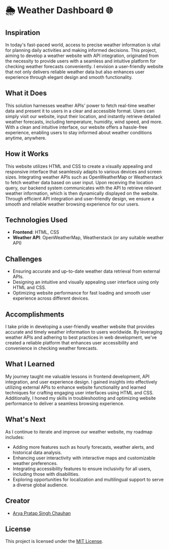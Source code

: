 # 🌦️ Weather Dashboard 🌐

## Inspiration

In today's fast-paced world, access to precise weather information is vital for planning daily activities and making informed decisions. This project, aiming to develop a weather website with API integration, originated from the necessity to provide users with a seamless and intuitive platform for checking weather forecasts conveniently. I envision a user-friendly website that not only delivers reliable weather data but also enhances user experience through elegant design and smooth functionality.

## What it Does

This solution harnesses weather APIs' power to fetch real-time weather data and present it to users in a clear and accessible format. Users can simply visit our website, input their location, and instantly retrieve detailed weather forecasts, including temperature, humidity, wind speed, and more. With a clean and intuitive interface, our website offers a hassle-free experience, enabling users to stay informed about weather conditions anytime, anywhere.

## How it Works

This website utilizes HTML and CSS to create a visually appealing and responsive interface that seamlessly adapts to various devices and screen sizes. Integrating weather APIs such as OpenWeatherMap or Weatherstack to fetch weather data based on user input. Upon receiving the location query, our backend system communicates with the API to retrieve relevant weather information, which is then dynamically displayed on the website. Through efficient API integration and user-friendly design, we ensure a smooth and reliable weather browsing experience for our users.

## Technologies Used

- **Frontend**: HTML, CSS
- **Weather API**: OpenWeatherMap, Weatherstack (or any suitable weather API)
  
## Challenges

- Ensuring accurate and up-to-date weather data retrieval from external APIs.
- Designing an intuitive and visually appealing user interface using only HTML and CSS.
- Optimizing website performance for fast loading and smooth user experience across different devices.

## Accomplishments

I take pride in developing a user-friendly weather website that provides accurate and timely weather information to users worldwide. By leveraging weather APIs and adhering to best practices in web development, we've created a reliable platform that enhances user accessibility and convenience in checking weather forecasts.

## What I Learned

My journey taught me valuable lessons in frontend development, API integration, and user experience design. I gained insights into effectively utilizing external APIs to enhance website functionality and learned techniques for crafting engaging user interfaces using HTML and CSS. Additionally, I honed my skills in troubleshooting and optimizing website performance to deliver a seamless browsing experience.

## What's Next

As I continue to iterate and improve our weather website, my roadmap includes:
- Adding more features such as hourly forecasts, weather alerts, and historical data analysis.
- Enhancing user interactivity with interactive maps and customizable weather preferences.
- Integrating accessibility features to ensure inclusivity for all users, including those with disabilities.
- Exploring opportunities for localization and multilingual support to serve a diverse global audience.

## Creator

- [Arya Pratap Singh Chauhan](https://github.com/ARYA-0)

## License

This project is licensed under the [MIT License](LICENSE).